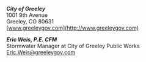 **_City of Greeley_**  
1001 9th Avenue  
Greeley, CO 80631  
[www.greeleygov.com](http://www.greeleygov.com)

**_Eric Weis, P.E. CFM_**  
Stormwater Manager at City of Greeley Public Works  
[Eric.Weis@greeleygov.com](mailto:Eric.Weis@greeleygov.com)
